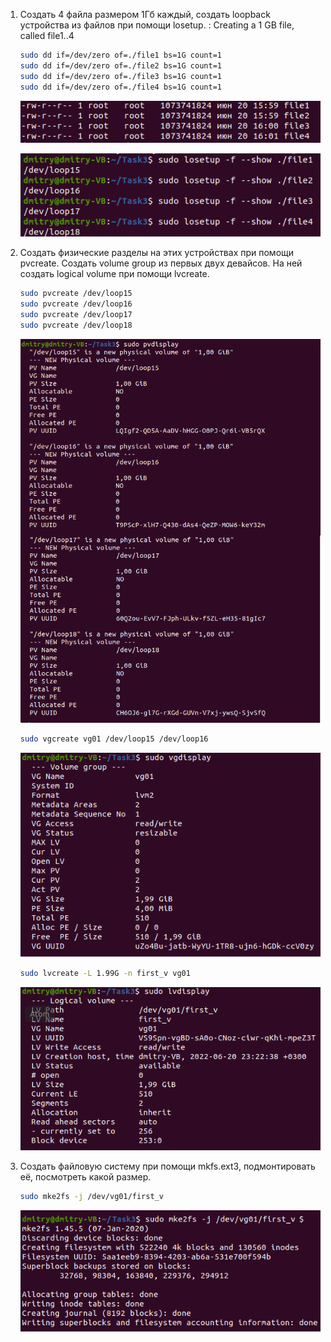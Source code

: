 1. Создать 4 файла размером 1Гб каждый, создать loopback устройства из файлов при помощи losetup. :
    Creating a 1 GB file, called file1..4
    ```sh
    sudo dd if=/dev/zero of=./file1 bs=1G count=1
    sudo dd if=/dev/zero of=./file2 bs=1G count=1
    sudo dd if=/dev/zero of=./file3 bs=1G count=1
    sudo dd if=/dev/zero of=./file4 bs=1G count=1
    ```
    <p align="left">
    <a href="https://github.com/dbandarovich/LVM/blob/main/images/files.PNG">
      <img src="images/files.PNG">
    </a>
    <p align="left">
  
    <p align="left">
    <a href="https://github.com/dbandarovich/LVM/blob/main/images/losetup.png">
      <img src="images/losetup.png">
    </a>
    <p align="left">
        
2. Создать физические разделы на этих устройствах при помощи pvcreate. Создать volume group из первых двух девайсов. На ней создать logical volume при помощи lvcreate. 
    ```sh
    sudo pvcreate /dev/loop15
    sudo pvcreate /dev/loop16
    sudo pvcreate /dev/loop17
    sudo pvcreate /dev/loop18
    ```
    <p align="left">
    <a href="https://github.com/dbandarovich/LVM/blob/main/images/new_volumes.png">
      <img src="images/new_volumes.png">
    </a>
    <p align="left">   
      
    ```sh
    sudo vgcreate vg01 /dev/loop15 /dev/loop16 
    ```
        
    <p align="left">
    <a href="https://github.com/dbandarovich/LVM/blob/main/images/group01.png">
      <img src="images/group01.png">
    </a>
    <p align="left"> 
                                                    
    ```sh
    sudo lvcreate -L 1.99G -n first_v vg01 
    ```

    <p align="left">
    <a href="https://github.com/dbandarovich/LVM/blob/main/images/lvdisplay.png">
      <img src="images/lvdisplay.png">
    </a>
    <p align="left">         
      
3. Создать файловую систему при помощи mkfs.ext3, подмонтировать её, посмотреть какой размер. 
        
    ```sh
    sudo mke2fs -j /dev/vg01/first_v 
    ```    
    <p align="left">
    <a href="https://github.com/dbandarovich/LVM/blob/main/images/mke2fs.png">
      <img src="images/mke2fs.png">
    </a>
    <p align="left">       
        
        
